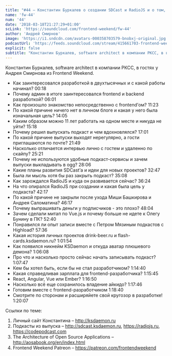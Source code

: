 ```yaml
---
title: "#44 – Константин Буркалев о создании SDCast и RadioJS и о том, как начать свой подкаст с нуля"
name: 'fw-44'
num: '44'
date: '2018-03-18T21:27:29+01:00'
scLink: 'https://soundcloud.com/frontend-weekend/fw-44'
author: 'Андрей Смирнов'
image: 'https://i1.sndcdn.com/avatars-000358703579-bnobxj-original.jpg'
podcastUrl: 'https://feeds.soundcloud.com/stream/415661703-frontend-weekend-fw-44.m4a'
explicit: false
subtitle: "Константин Буркалев, software architect в компании РКСС, в гостях у Андрея Смирнова из Frontend Weekend.  "
---
```

Константин Буркалев, software architect в компании РКСС, в гостях у Андрея Смирнова из Frontend Weekend.  

- Как заинтересовался разработкой в двухтысячных и с какой работы начинал? <timecode sec="18">00:18</timecode>
- Почему админ в итоге заинтересовался frontend и backend разработкой? <timecode sec="361">06:01</timecode>
- Как произошло знакомство непосредственно с frontend’ом? <timecode sec="683">11:23</timecode>
- По какой причине ничего нет в личном блоге и какая у него была изначальная цель? <timecode sec="845">14:05</timecode>
- Каким образом можно 11 лет работать на одном месте и никуда не уйти? <timecode sec="918">15:18</timecode>
- Почему решил выпускать подкаст и чем вдохновлялся? <timecode sec="1021">17:01</timecode>
- По какой причине выпуски выходят нерегулярно, а гости приглашаются по почте? <timecode sec="1309">21:49</timecode>
- Насколько отличается интервью лично с гостем и удаленно по скайпу? <timecode sec="1521">25:21</timecode> 
- Почему не используются удобные подкаст-сервисы и зачем выпуски выкладывать в ogg? <timecode sec="1686">28:06</timecode>
- Какие планы развития SDCast’а и идеи для новых проектов? <timecode sec="1967">32:47</timecode>
- Была ли мысль хотя бы раз закрыть подкаст? <timecode sec="2108">35:08</timecode>
- Как зарождался RadioJS и куда он развивается сейчас? <timecode sec="2184">36:24</timecode>
- На что опирался RadioJS при создании и какая была цель у подкаста? <timecode sec="2537">42:17</timecode>
- По какой причине не закрыли после ухода Миши Башкирова и Андрея Саломатина? <timecode sec="2777">46:17</timecode>
- Почему выпрашивать деньги у подписчиков - это плохо? <timecode sec="2884">48:04</timecode>
- Зачем сделали митап по Vue.js и почему больше не идете к Олегу Бунину в ПК? <timecode sec="3160">52:40</timecode>
- Понравился ли опыт записи вместе с Петром Мязиным подкастов с Highload? <timecode sec="3456">57:36</timecode>
- Какая история личных проектов drink-beer.ru и flash-cards.ksdaemon.ru? <timecode sec="3714">1:01:54</timecode>
- Как появился никнейм KSDaemon и откуда аватар плюшевого демона? <timecode sec="3968">1:06:08</timecode>
- Про что и насколько просто сейчас начать записывать подкаст? <timecode sec="4067">1:07:47</timecode>
- Кем бы хотел быть, если бы не стал разработчиком? <timecode sec="4480">1:14:40</timecode>
- Какая справедливая зарплата для frontend-разработчика? <timecode sec="4545">1:15:45</timecode>
- React, Angular, Vue или Ember? <timecode sec="4610">1:16:50</timecode>
- Насколько всё еще сохранилось владение айкидо? <timecode sec="4666">1:17:46</timecode>
- Готовим вместе с frontend-разработчиком <timecode sec="4720">1:18:40</timecode>
- Смотрите по сторонам и расширяйете свой кругозор в разработке! <timecode sec="4807">1:20:07</timecode>

Ссылки по теме:
1) Личный сайт Константина – http://ksdaemon.ru
2) Подкасты из выпуска – http://sdcast.ksdaemon.ru, https://radiojs.ru, https://codepodcast.com
3) The Architecture of Open Source Applications – http://aosabook.org/en/index.html
4) Frontend Weekend Patreon – https://patreon.com/frontendweekend